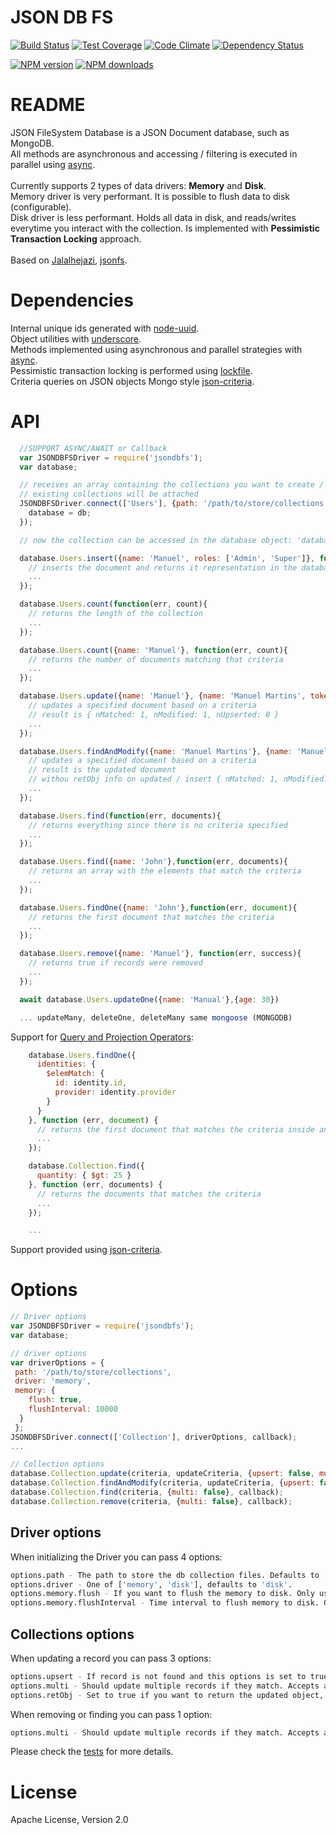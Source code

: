 # JSON DB FS

[![Build Status](https://travis-ci.org/mcmartins/jsondbfs.svg)](https://travis-ci.org/mcmartins/jsondbfs)
[![Test Coverage](https://codeclimate.com/github/mcmartins/jsondbfs/badges/coverage.svg)](https://codeclimate.com/github/mcmartins/jsondbfs/coverage)
[![Code Climate](https://codeclimate.com/github/mcmartins/jsondbfs/badges/gpa.svg)](https://codeclimate.com/github/mcmartins/jsondbfs)
[![Dependency Status](https://gemnasium.com/mcmartins/jsondbfs.png)](https://gemnasium.com/mcmartins/jsondbfs)

[![NPM version](http://img.shields.io/npm/v/jsondbfs.svg?style=flat)](https://www.npmjs.com/package/jsondbfs)
[![NPM downloads](http://img.shields.io/npm/dm/jsondbfs.svg?style=flat)](https://www.npmjs.com/package/jsondbfs)

# README

JSON FileSystem Database is a JSON Document database, such as MongoDB.<br/>
All methods are asynchronous and accessing / filtering is executed in parallel using [async](https://github.com/caolan/async).<br/><br/>
Currently supports 2 types of data drivers: **Memory** and **Disk**.<br/>
Memory driver is very performant. It is possible to flush data to disk (configurable).<br/>
Disk driver is less performant. Holds all data in disk, and reads/writes everytime you interact with the collection. Is implemented with **Pessimistic Transaction Locking** approach.<br/><br/>
Based on [Jalalhejazi](https://github.com/Jalalhejazi), [jsonfs](https://github.com/Jalalhejazi/jsonfs).

# Dependencies

Internal unique ids generated with [node-uuid](https://github.com/broofa/node-uuid).<br/>
Object utilities with [underscore](https://github.com/jashkenas/underscore).<br/>
Methods implemented using asynchronous and parallel strategies with [async](https://github.com/caolan/async).<br/>
Pessimistic transaction locking is performed using [lockfile](https://github.com/npm/lockfile).<br/>
Criteria queries on JSON objects Mongo style [json-criteria](https://github.com/mirek/node-json-criteria).

# API

```javascript
  //SUPPORT ASYNC/AWAIT or Callback
  var JSONDBFSDriver = require('jsondbfs');
  var database;

  // receives an array containing the collections you want to create / use ['Users', 'Others']
  // existing collections will be attached
  JSONDBFSDriver.connect(['Users'], {path: '/path/to/store/collections', driver: 'memory'}, function(err, db){
    database = db;
  });

  // now the collection can be accessed in the database object: 'database['Users'].insert' or 'database.Users.insert'

  database.Users.insert({name: 'Manuel', roles: ['Admin', 'Super']}, function(err, document){
    // inserts the document and returns it representation in the database (including the internal id)
    ...
  });

  database.Users.count(function(err, count){
    // returns the length of the collection
    ...
  });

  database.Users.count({name: 'Manuel'}, function(err, count){
    // returns the number of documents matching that criteria
    ...
  });

  database.Users.update({name: 'Manuel'}, {name: 'Manuel Martins', token: 'xsf32S123ss'}, function(err, result){
    // updates a specified document based on a criteria
    // result is { nMatched: 1, nModified: 1, nUpserted: 0 }
    ...
  });

  database.Users.findAndModify({name: 'Manuel Martins'}, {name: 'Manuel Martins', token: 'f32S123'}, {retObj: true}, function(err, result){
    // updates a specified document based on a criteria
    // result is the updated document
    // withou retObj info on updated / insert { nMatched: 1, nModified: 1, nUpserted: 0 } is returned
    ...
  });

  database.Users.find(function(err, documents){
    // returns everything since there is no criteria specified
    ...
  });

  database.Users.find({name: 'John'},function(err, documents){
    // returns an array with the elements that match the criteria
    ...
  });

  database.Users.findOne({name: 'John'},function(err, document){
    // returns the first document that matches the criteria
    ...
  });

  database.Users.remove({name: 'Manuel'}, function(err, success){
    // returns true if records were removed
    ...
  });

  await database.Users.updateOne({name: 'Manual'},{age: 30})

  ... updateMany, deleteOne, deleteMany same mongoose (MONGODB)
```

Support for [Query and Projection Operators](https://docs.mongodb.org/manual/reference/operator/query/):

```javascript
    database.Users.findOne({
      identities: {
        $elemMatch: {
          id: identity.id,
          provider: identity.provider
        }
      }
    }, function (err, document) {
      // returns the first document that matches the criteria inside an array of identities
      ...
    });

    database.Collection.find({
      quantity: { $gt: 25 }
    }, function (err, documents) {
      // returns the documents that matches the criteria
      ...
    });

    ...
```

Support provided using [json-criteria](https://github.com/mirek/node-json-criteria).

# Options

```javascript
// Driver options
var JSONDBFSDriver = require('jsondbfs');
var database;

// driver options
var driverOptions = {
 path: '/path/to/store/collections',
 driver: 'memory',
 memory: {
    flush: true,
    flushInterval: 10000
  }
 };
JSONDBFSDriver.connect(['Collection'], driverOptions, callback);
...

// Collection options
database.Collection.update(criteria, updateCriteria, {upsert: false, multi: true, retObj: true}, callback);
database.Collection.findAndModify(criteria, updateCriteria, {upsert: false, multi: true, retObj: true}, callback);
database.Collection.find(criteria, {multi: false}, callback);
database.Collection.remove(criteria, {multi: false}, callback);
```

## Driver options

When initializing the Driver you can pass 4 options:

```bash
options.path - The path to store the db collection files. Defaults to '/tmp/'.
options.driver - One of ['memory', 'disk'], defaults to 'disk'.
options.memory.flush - If you want to flush the memory to disk. Only used if driver is 'memory'. Defaults to 'false'.
options.memory.flushInterval - Time interval to flush memory to disk. Only used if driver is 'memory'. Defaults to '10000'ms. (10s)
```

## Collections options

When updating a record you can pass 3 options:

```bash
options.upsert - If record is not found and this options is set to true, a new record will be created. Accepts a boolean 'true' or 'false'. Defaults to 'false'.
options.multi - Should update multiple records if they match. Accepts a boolean 'true' or 'false'. Defaults to 'true'.
options.retObj - Set to true if you want to return the updated object, otherwise a stats object is returned with info on updated records (as with MongoDB).
```

When removing or finding you can pass 1 option:

```bash
options.multi - Should update multiple records if they match. Accepts a boolean 'true' or 'false'. Defaults to 'true'.
```

Please check the [tests](https://github.com/mcmartins/jsondbfs/tree/master/test) for more details.

# License

Apache License, Version 2.0
